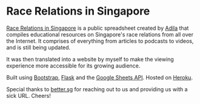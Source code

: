 # Race Relations in Singapore
[Race Relations in Singapore](racerelations.better.sg) is a public spreadsheet created by [Adila](https://www.instagram.com/adila_s/?hl=en) that compiles educational resources on Singapore's race relations from all over the Internet. It comprises of everything from articles to podcasts to videos, and is still being updated. 


It was then translated into a website by myself to make the viewing experience more accessible for its growing audience. 


Built using [Bootstrap](https://getbootstrap.com/), [Flask](https://flask.palletsprojects.com/en/1.1.x/) and the [Google Sheets API](https://developers.google.com/sheets/api). Hosted on [Heroku](https://dashboard.heroku.com/apps).


Special thanks to [better.sg](better.sg) for reaching out to us and providing us with a sick URL. Cheers!
